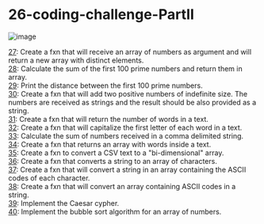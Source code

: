# 26-coding-challenge-PartII
![image](https://user-images.githubusercontent.com/114886588/210148838-93634a28-31e7-4a33-a3ec-88649c94fb92.png)

[27](./27.py): Create a fxn that will receive an array of numbers as argument and will return a new array with distinct elements.  
[28](./28.py): Calculate the sum of the first 100 prime numbers and return them in array.  
[29](./29.py): Print the distance between the first 100 prime numbers.  
[30](./30.py): Create a fxn that will add two positive numbers of indefinite size. The numbers are received as strings and the result should be also provided as a string.  
[31](./31.py): Create a fxn that will return the number of words in a text.  
[32](./32.py): Create a fxn that will capitalize the first letter of each word in a text.  
[33](./33.py): Calculate the sum of numbers received in a comma delimited string.  
[34](./34.py): Create a fxn that returns an array with words inside a text.  
[35](./35.py): Create a fxn to convert a CSV text to a "bi-dimensional" array.  
[36](./36.py): Create a fxn that converts a string to an array of characters.  
[37](./37.py): Create a fxn that will convert a string in an array containing the ASCII codes of each character.  
[38](./38.py): Create a fxn that will convert an array containing ASCII codes in a string.  
[39](./39.py): Implement the Caesar cypher.  
[40](./40.py): Implement the bubble sort algorithm for an array of numbers.